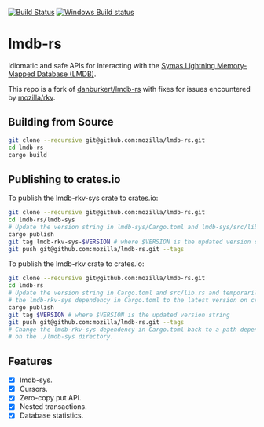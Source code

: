 [![Build Status](https://travis-ci.org/mozilla/lmdb-rs.svg?branch=master)](https://travis-ci.org/mozilla/lmdb-rs)
[![Windows Build status](https://ci.appveyor.com/api/projects/status/id69kkymorycld55/branch/master?svg=true)](https://ci.appveyor.com/project/mykmelez/lmdb-rs-rrsb3/branch/master)

# lmdb-rs

Idiomatic and safe APIs for interacting with the
[Symas Lightning Memory-Mapped Database (LMDB)](http://symas.com/mdb/).

This repo is a fork of [danburkert/lmdb-rs](https://github.com/danburkert/lmdb-rs)
with fixes for issues encountered by [mozilla/rkv](https://github.com/mozilla/rkv).

## Building from Source

```bash
git clone --recursive git@github.com:mozilla/lmdb-rs.git
cd lmdb-rs
cargo build
```

## Publishing to crates.io

To publish the lmdb-rkv-sys crate to crates.io:

```bash
git clone --recursive git@github.com:mozilla/lmdb-rs.git
cd lmdb-rs/lmdb-sys
# Update the version string in lmdb-sys/Cargo.toml and lmdb-sys/src/lib.rs.
cargo publish
git tag lmdb-rkv-sys-$VERSION # where $VERSION is the updated version string
git push git@github.com:mozilla/lmdb-rs.git --tags
```

To publish the lmdb-rkv crate to crates.io:

```bash
git clone --recursive git@github.com:mozilla/lmdb-rs.git
cd lmdb-rs
# Update the version string in Cargo.toml and src/lib.rs and temporarily change
# the lmdb-rkv-sys dependency in Cargo.toml to the latest version on crates.io.
cargo publish
git tag $VERSION # where $VERSION is the updated version string
git push git@github.com:mozilla/lmdb-rs.git --tags
# Change the lmdb-rkv-sys dependency in Cargo.toml back to a path dependency
# on the ./lmdb-sys directory.
```

## Features

* [x] lmdb-sys.
* [x] Cursors.
* [x] Zero-copy put API.
* [x] Nested transactions.
* [x] Database statistics.
